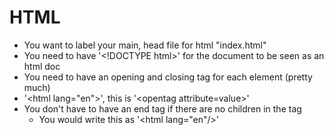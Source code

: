 # HTML
- You want to label your main, head file for html "index.html"
- You need to have '\<!DOCTYPE html\>' for the document to be seen as an html doc
- You need to have an opening and closing tag for each element (pretty much)
- '\<html lang="en"\>', this is '\<opentag attribute=value\>'
- You don't have to have an end tag if there are no children in the tag
  - You would write this as '\<html lang="en"/\>'



